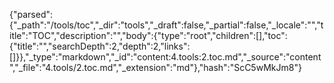 {"parsed":{"_path":"/tools/toc","_dir":"tools","_draft":false,"_partial":false,"_locale":"","title":"TOC","description":"","body":{"type":"root","children":[],"toc":{"title":"","searchDepth":2,"depth":2,"links":[]}},"_type":"markdown","_id":"content:4.tools:2.toc.md","_source":"content","_file":"4.tools/2.toc.md","_extension":"md"},"hash":"ScC5wMkJm8"}
